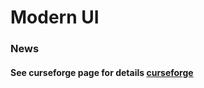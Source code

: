 # Modern UI
### News
#### See curseforge page for details [curseforge](https://www.curseforge.com/minecraft/mc-mods/modern-ui)
